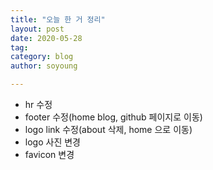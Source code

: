 ```yaml
---
title: "오늘 한 거 정리"
layout: post
date: 2020-05-28
tag:
category: blog
author: soyoung

---
```



* hr 수정
* footer 수정(home blog, github 페이지로 이동)
* logo link 수정(about 삭제, home 으로 이동)
* logo 사진 변경
* favicon 변경
